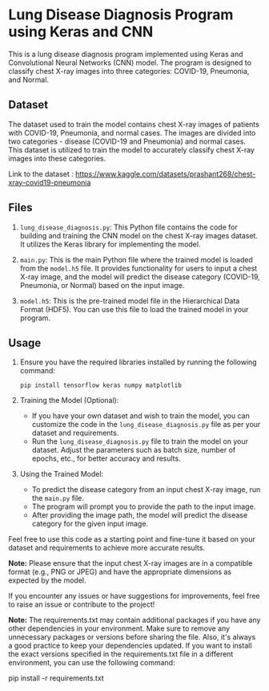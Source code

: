 # Lung Disease Diagnosis Program using Keras and CNN

This is a lung disease diagnosis program implemented using Keras and Convolutional Neural Networks (CNN) model. The program is designed to classify chest X-ray images into three categories: COVID-19, Pneumonia, and Normal.

## Dataset
The dataset used to train the model contains chest X-ray images of patients with COVID-19, Pneumonia, and normal cases. The images are divided into two categories - disease (COVID-19 and Pneumonia) and normal cases. This dataset is utilized to train the model to accurately classify chest X-ray images into these categories.

Link to the dataset : https://www.kaggle.com/datasets/prashant268/chest-xray-covid19-pneumonia

## Files

1. `lung_disease_diagnosis.py`: This Python file contains the code for building and training the CNN model on the chest X-ray images dataset. It utilizes the Keras library for implementing the model.

2. `main.py`: This is the main Python file where the trained model is loaded from the `model.h5` file. It provides functionality for users to input a chest X-ray image, and the model will predict the disease category (COVID-19, Pneumonia, or Normal) based on the input image.

3. `model.h5`: This is the pre-trained model file in the Hierarchical Data Format (HDF5). You can use this file to load the trained model in your program.

## Usage

1. Ensure you have the required libraries installed by running the following command:
   ```
   pip install tensorflow keras numpy matplotlib
   ```

2. Training the Model (Optional):
   - If you have your own dataset and wish to train the model, you can customize the code in the `lung_disease_diagnosis.py` file as per your dataset and requirements.
   - Run the `lung_disease_diagnosis.py` file to train the model on your dataset. Adjust the parameters such as batch size, number of epochs, etc., for better accuracy and results.

3. Using the Trained Model:
   - To predict the disease category from an input chest X-ray image, run the `main.py` file.
   - The program will prompt you to provide the path to the input image.
   - After providing the image path, the model will predict the disease category for the given input image.

Feel free to use this code as a starting point and fine-tune it based on your dataset and requirements to achieve more accurate results.

**Note:** Please ensure that the input chest X-ray images are in a compatible format (e.g., PNG or JPEG) and have the appropriate dimensions as expected by the model.

If you encounter any issues or have suggestions for improvements, feel free to raise an issue or contribute to the project!

**Note:** The requirements.txt may contain additional packages if you have any other dependencies in your environment. Make sure to remove any unnecessary packages or versions before sharing the file. Also, it's always a good practice to keep your dependencies updated. If you want to install the exact versions specified in the requirements.txt file in a different environment, you can use the following command:

pip install -r requirements.txt
